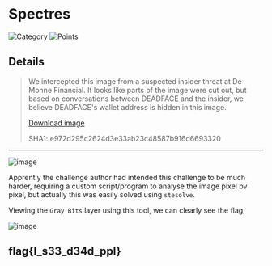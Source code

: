 # Spectres
![Category](http://img.shields.io/badge/Category-Steganography-orange?style=for-the-badge) ![Points](http://img.shields.io/badge/Points-450-brightgreen?style=for-the-badge)

## Details

> We intercepted this image from a suspected insider threat at De Monne Financial. It looks like parts of the image were cut out, but based on conversations between DEADFACE and the insider, we believe DEADFACE's wallet address is hidden in this image.
> 
> [Download image](https://tinyurl.com/yp5ttjzt)
> 
> SHA1: e972d295c2624d3e33ab23c48587b916d6693320
---

![image](https://user-images.githubusercontent.com/73170900/137826979-3d43b912-3365-47ec-b02c-398a0186c873.png)

Apprently the challenge author had intended this challenge to be much harder, requiring a custom script/program to analyse the image pixel bv pixel, but actually this was easily solved using `stesolve`.

Viewing the `Gray Bits` layer using this tool, we can clearly see the flag;

![image](https://user-images.githubusercontent.com/73170900/137827168-6da59ec9-4c3a-452b-a008-d59bac25a459.png)

## flag{I_s33_d34d_ppl}
